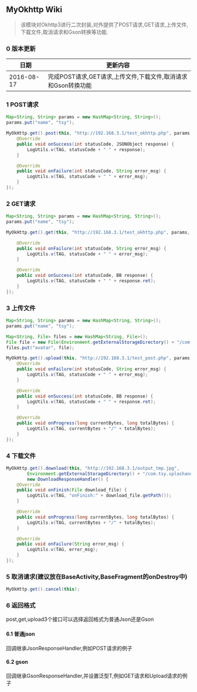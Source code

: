 ## MyOkhttp Wiki

> 该模块对Okhttp3进行二次封装,对外提供了POST请求,GET请求,上传文件,下载文件,取消请求和Gson转换等功能.

### 0 版本更新

|日期|更新内容|
|---|---|
|2016-08-17|完成POST请求,GET请求,上传文件,下载文件,取消请求和Gson转换功能|

### 1 POST请求

```java
Map<String, String> params = new HashMap<String, String>();
params.put("name", "tsy");

MyOkHttp.get().post(this, "http://192.168.3.1/test_okhttp.php", params, new JsonResponseHandler() {
    @Override
    public void onSuccess(int statusCode, JSONObject response) {
        LogUtils.v(TAG, statusCode + " " + response);
    }

    @Override
    public void onFailure(int statusCode, String error_msg) {
        LogUtils.v(TAG, statusCode + " " + error_msg);
    }
});
```

### 2 GET请求

```java
Map<String, String> params = new HashMap<String, String>();
params.put("name", "tsy");

MyOkHttp.get().get(this, "http://192.168.3.1/test_okhttp.php", params, new GsonResponseHandler<BB>() {

    @Override
    public void onFailure(int statusCode, String error_msg) {
        LogUtils.v(TAG, statusCode + " " + error_msg);
    }

    @Override
    public void onSuccess(int statusCode, BB response) {
        LogUtils.v(TAG, statusCode + " " + response.ret);
    }
});
```

### 3 上传文件

```java
Map<String, String> params = new HashMap<String, String>();
params.put("name", "tsy");

Map<String, File> files = new HashMap<String, File>();
File file = new File(Environment.getExternalStorageDirectory() + "/com.ci123.service.splashandroid/splash/1.png");
files.put("avatar", file);

MyOkHttp.get().upload(this, "http://192.168.3.1/test_post.php", params, files, new GsonResponseHandler<BB>() {
    @Override
    public void onFailure(int statusCode, String error_msg) {
        LogUtils.v(TAG, statusCode + " " + error_msg);
    }

    @Override
    public void onSuccess(int statusCode, BB response) {
        LogUtils.v(TAG, statusCode + " " + response.ret);
    }

    @Override
    public void onProgress(long currentBytes, long totalBytes) {
        LogUtils.v(TAG, currentBytes + "/" + totalBytes);
    }
});
```

### 4 下载文件

```java
MyOkHttp.get().download(this, "http://192.168.3.1/output_tmp.jpg",
        Environment.getExternalStorageDirectory() + "/com.tsy.splashandroid/", "1.jpg",
        new DownloadResponseHandler() {
    @Override
    public void onFinish(File download_file) {
        LogUtils.v(TAG, "onFinish:" + download_file.getPath());
    }

    @Override
    public void onProgress(long currentBytes, long totalBytes) {
        LogUtils.v(TAG, currentBytes + "/" + totalBytes);
    }

    @Override
    public void onFailure(String error_msg) {
        LogUtils.v(TAG, error_msg);
    }
});
```

### 5 取消请求(建议放在BaseActivity,BaseFragment的onDestroy中)

```java
MyOkHttp.get().cancel(this);
```

### 6 返回格式

post,get,upload3个接口可以选择返回格式为普通Json还是Gson

#### 6.1 普通json

回调继承JsonResponseHandler,例如POST请求的例子

#### 6.2 gson

回调继承GsonResponseHandler<T>,并设置泛型T,例如GET请求和Upload请求的例子